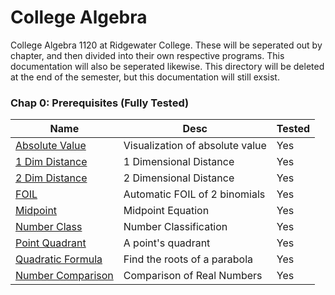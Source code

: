 # College Algebra

College Algebra 1120 at Ridgewater College. These will be seperated out by chapter, and then divided into their own respective programs. This documentation will also be seperated likewise. This directory will be deleted at the end of the semester, but this documentation will still exsist.

### Chap 0: Prerequisites (Fully Tested)

| Name                           | Desc                                                        | Tested |
| ------------------------------ | ----------------------------------------------------------- | ------ |
| [Absolute Value](/Docs/College_Algebra/0_Prequisites/ABSVAL.md) | Visualization of absolute value | Yes |
| [1 Dim Distance](/Docs/College_Algebra/0_Prequisites/D1DIST.md) | 1 Dimensional Distance      | Yes |
| [2 Dim Distance](/Docs/College_Algebra/0_Prequisites/D1DIST.md) | 2 Dimensional Distance | Yes |
| [FOIL](/Docs/College_Algebra/0_Prequisites/FOIL.md) | Automatic FOIL of 2 binomials | Yes |
| [Midpoint](/Docs/College_Algebra/0_Prequisites/MDPT.md) | Midpoint Equation | Yes |
| [Number Class](/Docs/College_Algebra/0_Prequisites/NUMCLASS.md) | Number Classification | Yes |
| [Point Quadrant](/Docs/College_Algebra/0_Prequisites/PLANEQUA.md) | A point's quadrant | Yes |
| [Quadratic Formula](/Docs/College_Algebra/0_Prequisites/QUADRAT.md) | Find the roots of a parabola | Yes |
| [Number Comparison](/Docs/College_Algebra/0_Prequisites/REALCOMP.md) | Comparison of Real Numbers | Yes |